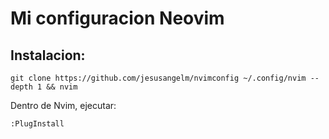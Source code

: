 # Mi configuracion Neovim

## Instalacion:

```
git clone https://github.com/jesusangelm/nvimconfig ~/.config/nvim --depth 1 && nvim
```

Dentro de Nvim, ejecutar:
```
:PlugInstall
```

